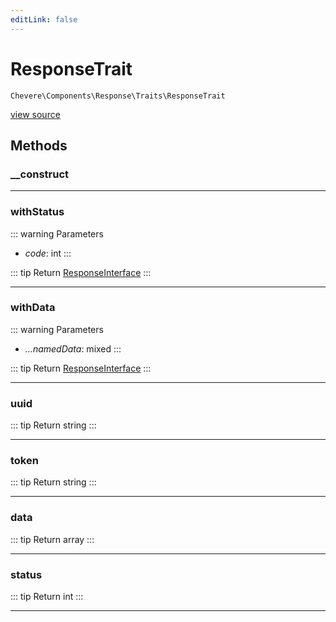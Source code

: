 ```yaml
---
editLink: false
---
```


# ResponseTrait

`Chevere\Components\Response\Traits\ResponseTrait`

[view source](https://github.com/chevere/chevere/blob/master/src/Chevere/Components/Response/Traits/ResponseTrait.php)

## Methods

### __construct

---

### withStatus

::: warning Parameters
- *code*: int
:::

::: tip Return
[ResponseInterface](../../../Interfaces/Response/ResponseInterface.md)
:::

---

### withData

::: warning Parameters
- *...namedData*: mixed
:::

::: tip Return
[ResponseInterface](../../../Interfaces/Response/ResponseInterface.md)
:::

---

### uuid

::: tip Return
string
:::

---

### token

::: tip Return
string
:::

---

### data

::: tip Return
array
:::

---

### status

::: tip Return
int
:::

---
